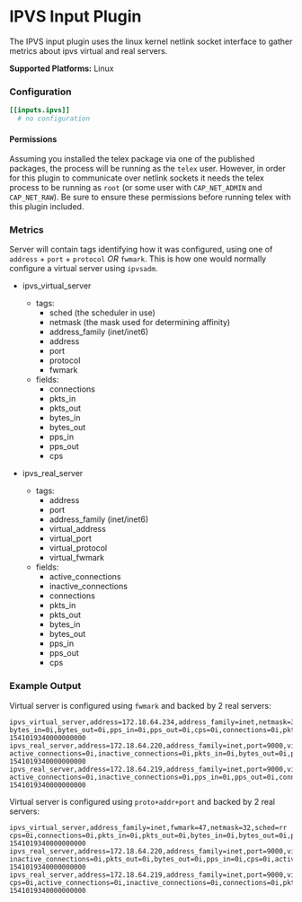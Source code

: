 # IPVS Input Plugin

The IPVS input plugin uses the linux kernel netlink socket interface to gather
metrics about ipvs virtual and real servers.

**Supported Platforms:** Linux

### Configuration

```toml
[[inputs.ipvs]]
  # no configuration
```

#### Permissions

Assuming you installed the telex package via one of the published packages,
the process will be running as the `telex` user. However, in order for this
plugin to communicate over netlink sockets it needs the telex process to be
running as `root` (or some user with `CAP_NET_ADMIN` and `CAP_NET_RAW`). Be sure
to ensure these permissions before running telex with this plugin included.

### Metrics

Server will contain tags identifying how it was configured, using one of
`address` + `port` + `protocol` *OR* `fwmark`. This is how one would normally
configure a virtual server using `ipvsadm`.

- ipvs_virtual_server
  - tags:
    - sched (the scheduler in use)
    - netmask (the mask used for determining affinity)
    - address_family (inet/inet6)
    - address
    - port
    - protocol
    - fwmark
  - fields:
    - connections
    - pkts_in
    - pkts_out
    - bytes_in
    - bytes_out
    - pps_in
    - pps_out
    - cps

- ipvs_real_server
  - tags:
    - address
    - port
    - address_family (inet/inet6)
    - virtual_address
    - virtual_port
    - virtual_protocol
    - virtual_fwmark
  - fields:
    - active_connections
    - inactive_connections
    - connections
    - pkts_in
    - pkts_out
    - bytes_in
    - bytes_out
    - pps_in
    - pps_out
    - cps

### Example Output

Virtual server is configured using `fwmark` and backed by 2 real servers:
```
ipvs_virtual_server,address=172.18.64.234,address_family=inet,netmask=32,port=9000,protocol=tcp,sched=rr bytes_in=0i,bytes_out=0i,pps_in=0i,pps_out=0i,cps=0i,connections=0i,pkts_in=0i,pkts_out=0i 1541019340000000000
ipvs_real_server,address=172.18.64.220,address_family=inet,port=9000,virtual_address=172.18.64.234,virtual_port=9000,virtual_protocol=tcp active_connections=0i,inactive_connections=0i,pkts_in=0i,bytes_out=0i,pps_out=0i,connections=0i,pkts_out=0i,bytes_in=0i,pps_in=0i,cps=0i 1541019340000000000
ipvs_real_server,address=172.18.64.219,address_family=inet,port=9000,virtual_address=172.18.64.234,virtual_port=9000,virtual_protocol=tcp active_connections=0i,inactive_connections=0i,pps_in=0i,pps_out=0i,connections=0i,pkts_in=0i,pkts_out=0i,bytes_in=0i,bytes_out=0i,cps=0i 1541019340000000000
```

Virtual server is configured using `proto+addr+port` and backed by 2 real servers:
```
ipvs_virtual_server,address_family=inet,fwmark=47,netmask=32,sched=rr cps=0i,connections=0i,pkts_in=0i,pkts_out=0i,bytes_in=0i,bytes_out=0i,pps_in=0i,pps_out=0i 1541019340000000000
ipvs_real_server,address=172.18.64.220,address_family=inet,port=9000,virtual_fwmark=47 inactive_connections=0i,pkts_out=0i,bytes_out=0i,pps_in=0i,cps=0i,active_connections=0i,pkts_in=0i,bytes_in=0i,pps_out=0i,connections=0i 1541019340000000000
ipvs_real_server,address=172.18.64.219,address_family=inet,port=9000,virtual_fwmark=47 cps=0i,active_connections=0i,inactive_connections=0i,connections=0i,pkts_in=0i,bytes_out=0i,pkts_out=0i,bytes_in=0i,pps_in=0i,pps_out=0i 1541019340000000000
```
